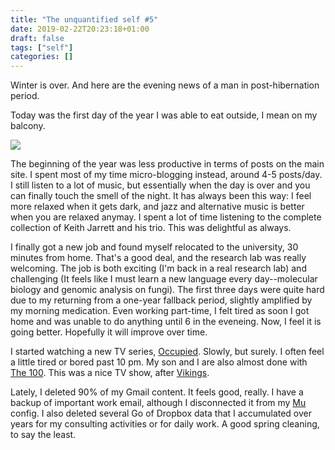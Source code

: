 ```yaml
---
title: "The unquantified self #5"
date: 2019-02-22T20:23:18+01:00
draft: false
tags: ["self"]
categories: []
---
```

Winter is over. And here are the evening news of a man in post-hibernation period.

<!--more-->

Today was the first day of the year I was able to eat outside, I mean on my balcony.

![](/img/IMG_0569.jpg)

The beginning of the year was less productive in terms of posts on the main site. I spent most of my time micro-blogging instead, around 4-5 posts/day. I still listen to a lot of music, but essentially when the day is over and you can finally touch the smell of the night. It has always been this way: I feel more relaxed when it gets dark, and jazz and alternative music is better when you are relaxed anymay. I spent a lot of time listening to the complete collection of Keith Jarrett and his trio. This was delightful as always.

I finally got a new job and found myself relocated to the university, 30 minutes from home. That's a good deal, and the research lab was really welcoming. The job is both exciting (I'm back in a real research lab) and challenging (It feels like I must learn a new language every day--molecular biology and genomic analysis on fungi). The first three days were quite hard due to my returning from a one-year fallback period, slightly amplified by my morning medication. Even working part-time, I felt tired as soon I got home and was unable to do anything until 6 in the eveneing. Now, I feel it is going better. Hopefully it will improve over time.

I started watching a new TV series, [Occupied](https://en.wikipedia.org/wiki/Occupied). Slowly, but surely. I often feel a little tired or bored past 10 pm. My son and I are also almost done with [The 100](https://www.imdb.com/title/tt2661044/). This was a nice TV show, after [Vikings](https://en.wikipedia.org/wiki/Vikings_(2013_TV_series)).

Lately, I deleted 90% of my Gmail content. It feels good, really. I have a backup of important work email, although I disconnected it from my [Mu](http://www.djcbsoftware.nl/code/mu/) config. I also deleted several Go of Dropbox data that I accumulated over years for my consulting activities or for daily work. A good spring cleaning, to say the least.
